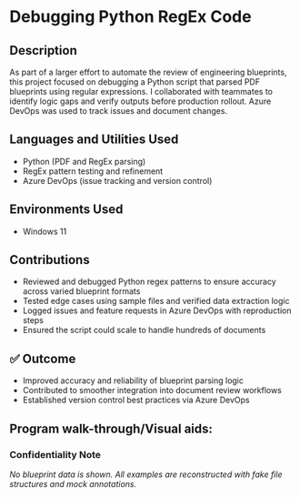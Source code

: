 <h1>Debugging Python RegEx Code</h1>

<!--
 ### [YouTube Demonstration](https://youtu.be/7eJexJVCqJo)
 -->

<h2>Description</h2>
As part of a larger effort to automate the review of engineering blueprints, this project focused on debugging a Python script that parsed PDF blueprints using regular expressions. I collaborated with teammates to identify logic gaps and verify outputs before production rollout. Azure DevOps was used to track issues and document changes.
<br />

<h2>Languages and Utilities Used</h2>

- Python (PDF and RegEx parsing)
- RegEx pattern testing and refinement
- Azure DevOps (issue tracking and version control)

<h2>Environments Used </h2>

- Windows 11

<h2>Contributions </h2>

- Reviewed and debugged Python regex patterns to ensure accuracy across varied blueprint formats
- Tested edge cases using sample files and verified data extraction logic
- Logged issues and feature requests in Azure DevOps with reproduction steps
- Ensured the script could scale to handle hundreds of documents

<h2>✅ Outcome</h2>

-  Improved accuracy and reliability of blueprint parsing logic
-  Contributed to smoother integration into document review workflows
-  Established version control best practices via Azure DevOps

<h2>Program walk-through/Visual aids:</h2>
<!--
<p align="center">
Launch the utility: <br/>
<img src="https://i.imgur.com/62TgaWL.png" height="80%" width="80%" alt="Disk Sanitization Steps"/>
<br />
<br />
Select the disk:  <br/>
<img src="https://i.imgur.com/tcTyMUE.png" height="80%" width="80%" alt="Disk Sanitization Steps"/>
<br />
<br />
Enter the number of passes: <br/>
<img src="https://i.imgur.com/nCIbXbg.png" height="80%" width="80%" alt="Disk Sanitization Steps"/>
<br />
<br />
Confirm your selection:  <br/>
<img src="https://i.imgur.com/cdFHBiU.png" height="80%" width="80%" alt="Disk Sanitization Steps"/>
<br />
<br />
Wait for process to complete (may take some time):  <br/>
<img src="https://i.imgur.com/JL945Ga.png" height="80%" width="80%" alt="Disk Sanitization Steps"/>
<br />
<br />
Sanitization complete:  <br/>
<img src="https://i.imgur.com/K71yaM2.png" height="80%" width="80%" alt="Disk Sanitization Steps"/>
<br />
<br />
Observe the wiped disk:  <br/>
<img src="https://i.imgur.com/AeZkvFQ.png" height="80%" width="80%" alt="Disk Sanitization Steps"/>
</p>
--!>

<h3>Confidentiality Note</h3>
<i>No blueprint data is shown. All examples are reconstructed with fake file structures and mock annotations.</i>
